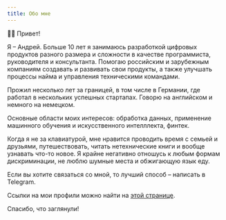 ```yaml
---
title: Обо мне
---
```


👋🏻 Привет!

Я – Андрей. Больше 10 лет я занимаюсь разработкой цифровых продуктов разного размера и сложности
в качестве программиста, руководителя и консультанта. Помогаю российским и зарубежным компаниям
создавать и развивать свои продукты, а также улучшать процессы найма и управления техническими
командами.

Прожил несколько лет за границей, в том числе в Германии, где работал в нескольких успешных стартапах.
Говорю на английском и немного на немецком.

Основные области моих интересов: обработка данных, применение машинного обучения и искусственного
интелллекта, финтек.

Когда я не за клавиатурой, мне нравится проводить время с семьей и друзьями, путешествовать,
читать нетехнические книги и вообще узнавать что-то новое. Я крайне негативно отношусь к любым
формам дискриминации, не люблю шумные места и обжигающую язык еду.

Если вы хотите связаться со мной, то лучший способ – написать в Telegram.

Ссылки на мои профили можно найти на [этой странице](https://linktr.ee/akrisanov).

Спасибо, что заглянули!
